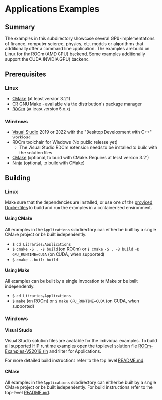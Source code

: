 # Applications Examples

## Summary
The examples in this subdirectory showcase several GPU-implementations of finance, computer science, physics, etc. models or algorithms that additionally offer a command line application. The examples are build on Linux for the ROCm (AMD GPU) backend. Some examples additionally support the CUDA (NVIDIA GPU) backend.

## Prerequisites
### Linux
- [CMake](https://cmake.org/download/) (at least version 3.21)
- OR GNU Make - available via the distribution's package manager
- [ROCm](https://rocm.docs.amd.com/projects/HIP/en/latest/install/install.html) (at least version 5.x.x)

### Windows
- [Visual Studio](https://visualstudio.microsoft.com/) 2019 or 2022 with the "Desktop Development with C++" workload
- ROCm toolchain for Windows (No public release yet)
    - The Visual Studio ROCm extension needs to be installed to build with the solution files.
- [CMake](https://cmake.org/download/) (optional, to build with CMake. Requires at least version 3.21)
- [Ninja](https://ninja-build.org/) (optional, to build with CMake)

## Building
### Linux
Make sure that the dependencies are installed, or use one of the [provided Dockerfiles](../../Dockerfiles/) to build and run the examples in a containerized environment.

#### Using CMake
All examples in the `Applications` subdirectory can either be built by a single CMake project or be built independently.

- `$ cd Libraries/Applications`
- `$ cmake -S . -B build` (on ROCm) or `$ cmake -S . -B build -D GPU_RUNTIME=CUDA` (on CUDA, when supported)
- `$ cmake --build build`

#### Using Make
All examples can be built by a single invocation to Make or be built independently.

- `$ cd Libraries/Applications`
- `$ make` (on ROCm) or `$ make GPU_RUNTIME=CUDA` (on CUDA, when supported)

### Windows
#### Visual Studio
Visual Studio solution files are available for the individual examples. To build all supported HIP runtime examples open the top level solution file [ROCm-Examples-VS2019.sln](../../ROCm-Examples-VS2019.sln) and filter for Applications.

For more detailed build instructions refer to the top level [README.md](../../README.md#visual-studio).

#### CMake
All examples in the `Applications` subdirectory can either be built by a single CMake project or be built independently. For build instructions refer to the top-level [README.md](../../README.md#cmake-2).
